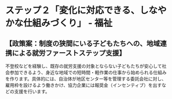 # ステップ２「変化に対応できる、しなやかな仕組みづくり」 - 福祉

## 【政策案：制度の狭間にいる子どもたちへの、地域連携による就労ファーストステップ支援】
不登校などを経験し、既存の就労支援の対象とならない子どもたちが安心して社会参加できるよう、身近な地域での短時間・軽作業の仕事から始められる仕組みを作ります。具体的には、自治体が地区センター等を管理する委託会社に対し、雇用枠を設けるよう働きかけ、協力企業には報奨金（インセンティブ）を出すなどの支援を行います。